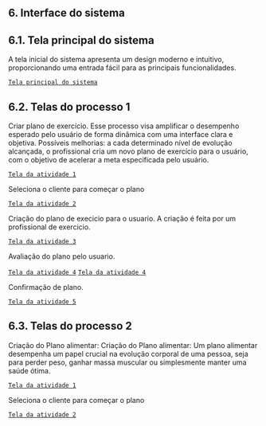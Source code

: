 
## 6. Interface do sistema


## 6.1. Tela principal do sistema

A tela inicial do sistema apresenta um design moderno e intuitivo, proporcionando uma entrada fácil para as principais funcionalidades.

[`Tela principal do sistema`](images/Prints%20telas/Tela%20Inicial.png)


## 6.2. Telas do processo 1

Criar plano de exercício.
Esse processo visa amplificar o desempenho esperado pelo usuário de forma dinâmica com uma interface clara e objetiva. Possíveis melhorias: a cada determinado nível de evolução alcançada, o profissional cria um novo plano de exercício para o usuário, com o objetivo de acelerar a meta especificada pelo usuário.

[`Tela da atividade 1`](imagesPrints%20telas/Solicitação%20de%20planos.png)

Seleciona o cliente para começar o plano

[`Tela da atividade 2`](images/Prints%20telas/Tela%20do%20Profissional.png)

Criação do plano de execicio para o usuario. A criação é feita por um profissional de exercicio.

[`Tela da atividade 3`](images/Print%20telas/Registro%20de%20plano.png)

Avaliação do plano pelo usuario.

[`Tela da atividade 4`](images/Prints%20telas/Avaliação%20de%20plano.png)
[`Tela da atividade 4`](images/Prints%telas/Plano-avaliar.png)

Confirmação de plano.

[`Tela da atividade 5`](images/Prints%20telas/Planos%20OK.png)


## 6.3. Telas do processo 2

Criação do Plano alimentar:
Criação do Plano alimentar: Um plano alimentar desempenha um papel crucial na evolução corporal de uma pessoa, seja para perder peso, ganhar massa muscular ou simplesmente manter uma saúde ótima.

[`Tela da atividade 1`](imagesPrints%20telas/Solicitação%20de%20planos.png)

Seleciona o cliente para começar o plano

[`Tela da atividade 2`](images/Prints%20telas/Tela%20do%20Profissional.png)


